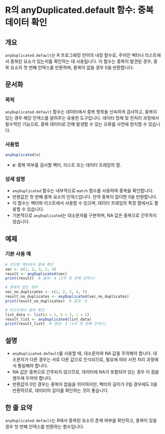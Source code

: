 <!--
Meta Description: # R의 anyDuplicated.default 함수: 중복 데이터 확인 ## 개요 `anyDuplicated.default`는 R 프로그래밍 언어의 내장 함수로, 주어진 벡터나 리스트에서 중복된 요소가 있는지를 확인하는 데 사용됩니다. 이 함수는 중복이 발견된 경우,...
Meta Keywords: anyduplicated, 중복이, default, 데이터, 함수는
-->

# R의 anyDuplicated.default 함수: 중복 데이터 확인

## 개요
`anyDuplicated.default`는 R 프로그래밍 언어의 내장 함수로, 주어진 벡터나 리스트에서 중복된 요소가 있는지를 확인하는 데 사용됩니다. 이 함수는 중복이 발견된 경우, 중복 요소의 첫 번째 인덱스를 반환하며, 중복이 없을 경우 0을 반환합니다.

## 문서화

### 목적
`anyDuplicated.default` 함수는 데이터에서 중복 항목을 신속하게 검사하고, 중복이 있는 경우 해당 인덱스를 알려주는 유용한 도구입니다. 데이터 정제 및 전처리 과정에서 필수적인 기능으로, 중복 데이터로 인해 발생할 수 있는 오류를 사전에 방지할 수 있습니다.

### 사용법
```R
anyDuplicated(x)
```

- **x**: 중복 여부를 검사할 벡터, 리스트 또는 데이터 프레임의 열.

### 상세 설명
- `anyDuplicated` 함수는 내부적으로 `match` 함수를 사용하여 중복을 확인합니다.
- 반환값은 첫 번째 중복 요소의 인덱스입니다. 만약 중복이 없다면 0을 반환합니다.
- 이 함수는 벡터와 리스트에서 사용할 수 있으며, 데이터 프레임의 특정 열에서도 활용할 수 있습니다.
- 기본적으로 `anyDuplicated`는 대소문자를 구분하며, NA 값은 중복으로 간주하지 않습니다.

## 예제

### 기본 사용 예
```R
# 간단한 벡터에서 중복 확인
vec <- c(1, 2, 3, 2, 4)
result <- anyDuplicated(vec)
print(result)  # 결과: 4 (2의 첫 번째 인덱스)

# 중복이 없는 경우
vec_no_duplicates <- c(1, 2, 3, 4, 5)
result_no_duplicates <- anyDuplicated(vec_no_duplicates)
print(result_no_duplicates)  # 결과: 0

# 리스트에서 중복 확인
list_data <- list(a = 1, b = 2, c = 1)
result_list <- anyDuplicated(list_data)
print(result_list)  # 결과: 3 (1의 첫 번째 인덱스)
```

## 설명
- `anyDuplicated.default`를 사용할 때, 대소문자와 NA 값을 주의해야 합니다. 대소문자가 다른 경우는 서로 다른 값으로 인식되므로, 필요에 따라 사전 처리 과정에서 통일해야 합니다.
- NA 값은 중복으로 간주되지 않으므로, 데이터에 NA가 포함되어 있는 경우 이 점을 염두에 두어야 합니다.
- 반환값이 0인 경우는 중복이 없음을 의미하지만, 벡터의 길이가 0일 경우에도 0을 반환하므로, 데이터의 길이를 확인하는 것이 좋습니다.

## 한 줄 요약
`anyDuplicated.default`는 R에서 중복된 요소의 존재 여부를 확인하고, 중복이 있을 경우 첫 번째 인덱스를 반환하는 함수입니다.